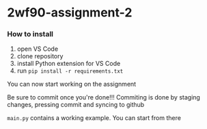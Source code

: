 # 2wf90-assignment-2

### How to install

1. open VS Code
2. clone repository
3. install Python extension for VS Code
4. run `pip install -r requirements.txt`

You can now start working on the assignment

Be sure to commit once you're done!!!
Commiting is done by staging changes, pressing commit and syncing to github

`main.py` contains a working example. You can start from there
